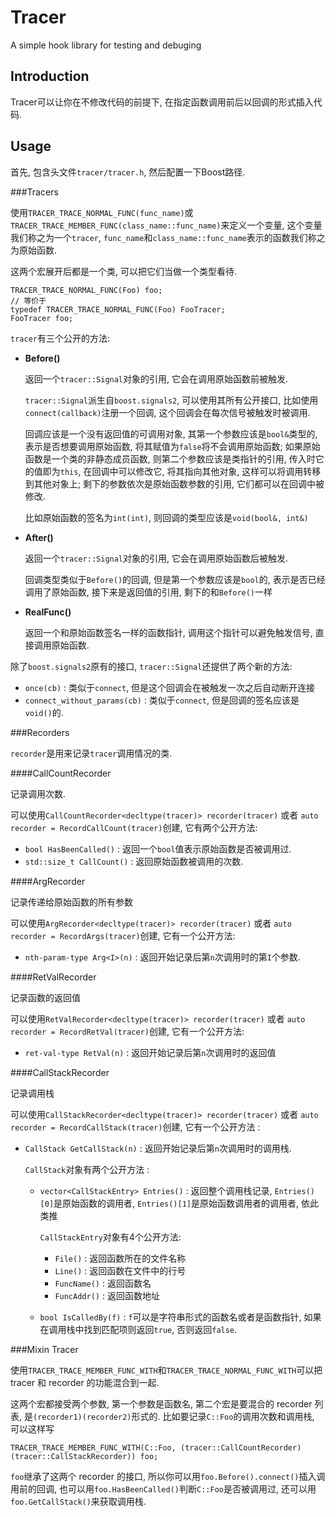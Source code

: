 Tracer
======

A simple hook library for testing and debuging

Introduction
---

Tracer可以让你在不修改代码的前提下, 在指定函数调用前后以回调的形式插入代码.

Usage
---

首先, 包含头文件`tracer/tracer.h`, 然后配置一下Boost路径.

###Tracers

使用`TRACER_TRACE_NORMAL_FUNC(func_name)`或`TRACER_TRACE_MEMBER_FUNC(class_name::func_name)`来定义一个变量, 这个变量我们称之为一个`tracer`, `func_name`和`class_name::func_name`表示的函数我们称之为原始函数.

这两个宏展开后都是一个类, 可以把它们当做一个类型看待.

    TRACER_TRACE_NORMAL_FUNC(Foo) foo;
    // 等价于
    typedef TRACER_TRACE_NORMAL_FUNC(Foo) FooTracer;
    FooTracer foo;

`tracer`有三个公开的方法:

- **Before()**

  返回一个`tracer::Signal`对象的引用, 它会在调用原始函数前被触发.
  
  `tracer::Signal`派生自`boost.signals2`, 可以使用其所有公开接口, 比如使用`connect(callback)`注册一个回调, 这个回调会在每次信号被触发时被调用. 
  
  回调应该是一个没有返回值的可调用对象, 其第一个参数应该是`bool&`类型的, 表示是否想要调用原始函数, 将其赋值为`false`将不会调用原始函数; 如果原始函数是一个类的非静态成员函数, 则第二个参数应该是类指针的引用, 传入时它的值即为`this`, 在回调中可以修改它, 将其指向其他对象, 这样可以将调用转移到其他对象上; 剩下的参数依次是原始函数参数的引用, 它们都可以在回调中被修改.
  
  比如原始函数的签名为`int(int)`, 则回调的类型应该是`void(bool&, int&)`

- **After()**

  返回一个`tracer::Signal`对象的引用, 它会在调用原始函数后被触发.
  
  回调类型类似于`Before()`的回调, 但是第一个参数应该是`bool`的, 表示是否已经调用了原始函数, 接下来是返回值的引用, 剩下的和`Before()`一样

- **RealFunc()**

  返回一个和原始函数签名一样的函数指针, 调用这个指针可以避免触发信号, 直接调用原始函数.

除了`boost.signals2`原有的接口, `tracer::Signal`还提供了两个新的方法:

- `once(cb)` : 类似于`connect`, 但是这个回调会在被触发一次之后自动断开连接
- `connect_without_params(cb)` : 类似于`connect`, 但是回调的签名应该是`void()`的.

###Recorders

`recorder`是用来记录`tracer`调用情况的类.

####CallCountRecorder

记录调用次数. 

可以使用`CallCountRecorder<decltype(tracer)> recorder(tracer)` 或者 `auto recorder = RecordCallCount(tracer)`创建, 
它有两个公开方法:

- `bool HasBeenCalled()` : 返回一个`bool`值表示原始函数是否被调用过.
- `std::size_t CallCount()` : 返回原始函数被调用的次数.
 
####ArgRecorder

记录传递给原始函数的所有参数

可以使用`ArgRecorder<decltype(tracer)> recorder(tracer)` 或者 `auto recorder = RecordArgs(tracer)`创建, 它有一个公开方法:

- `nth-param-type Arg<I>(n)` : 返回开始记录后第`n`次调用时的第`I`个参数. 

####RetValRecorder

记录函数的返回值

可以使用`RetValRecorder<decltype(tracer)> recorder(tracer)` 或者 `auto recorder = RecordRetVal(tracer)`创建, 
它有一个公开方法:

- `ret-val-type RetVal(n)` : 返回开始记录后第`n`次调用时的返回值

####CallStackRecorder

记录调用栈

可以使用`CallStackRecorder<decltype(tracer)> recorder(tracer)` 或者 `auto recorder = RecordCallStack(tracer)`创建, 
它有一个公开方法 :

- `CallStack GetCallStack(n)` : 返回开始记录后第`n`次调用时的调用栈.
 
    `CallStack`对象有两个公开方法 : 

    - `vector<CallStackEntry> Entries()` : 返回整个调用栈记录, `Entries()[0]`是原始函数的调用者, `Entries()[1]`是原始函数调用者的调用者, 依此类推
    
        `CallStackEntry`对象有4个公开方法:
        
        - `File()` : 返回函数所在的文件名称
        - `Line()` : 返回函数在文件中的行号
        - `FuncName()` : 返回函数名
        - `FuncAddr()` : 返回函数地址
        
    - `bool IsCalledBy(f)` : `f`可以是字符串形式的函数名或者是函数指针, 如果在调用栈中找到匹配项则返回`true`, 否则返回`false`.

###Mixin Tracer

使用`TRACER_TRACE_MEMBER_FUNC_WITH`和`TRACER_TRACE_NORMAL_FUNC_WITH`可以把 tracer 和 recorder 的功能混合到一起. 

这两个宏都接受两个参数, 第一个参数是函数名, 第二个宏是要混合的 recorder 列表, 是`(recorder1)(recorder2)`形式的. 
比如要记录`C::Foo`的调用次数和调用栈, 可以这样写

    TRACER_TRACE_MEMBER_FUNC_WITH(C::Foo, (tracer::CallCountRecorder)(tracer::CallStackRecorder)) foo;
    
`foo`继承了这两个 recorder 的接口, 所以你可以用`foo.Before().connect()`插入调用前的回调, 也可以用`foo.HasBeenCalled()`判断`C::Foo`是否被调用过, 还可以用`foo.GetCallStack()`来获取调用栈.

